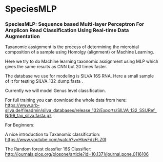 # SpeciesMLP
### SpeciesMLP: Sequence based Multi-layer Perceptron For Amplicon Read Classification Using Real-time Data Augmentation

Taxanomic assignment is the process of determining the microbial composition  of a sample using Homolgy (alignment) or Machine Learning.

Here we try to do Machine learning taxonomic assignment using MLP which gives the same results as CNN but 20 times faster.

The database we use for modeling is SILVA 16S RNA.
Here a small sample of it for testing SILVA_132_dump.fasta .

Currently we will model Genus level classification.

For full training you can download the whole data from here:
https://www.arb-silva.de/fileadmin/silva_databases/release_132/Exports/SILVA_132_SSURef_Nr99_tax_silva.fasta.gz


For Beginners:

A nice introduction to Taxanomic classification:
https://www.youtube.com/watch?v=HkwFdzFLZ0I

The Random forest classfier 16S Classifier:
http://journals.plos.org/plosone/article?id=10.1371/journal.pone.0116106
